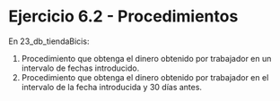 # Ejercicio 6.2 - Procedimientos

En 23_db_tiendaBicis:
1. Procedimiento que obtenga el dinero obtenido por trabajador en un intervalo de fechas introducido.
2. Procedimiento que obtenga el dinero obtenido por trabajador en el intervalo de la fecha introducida y 30 días antes.

